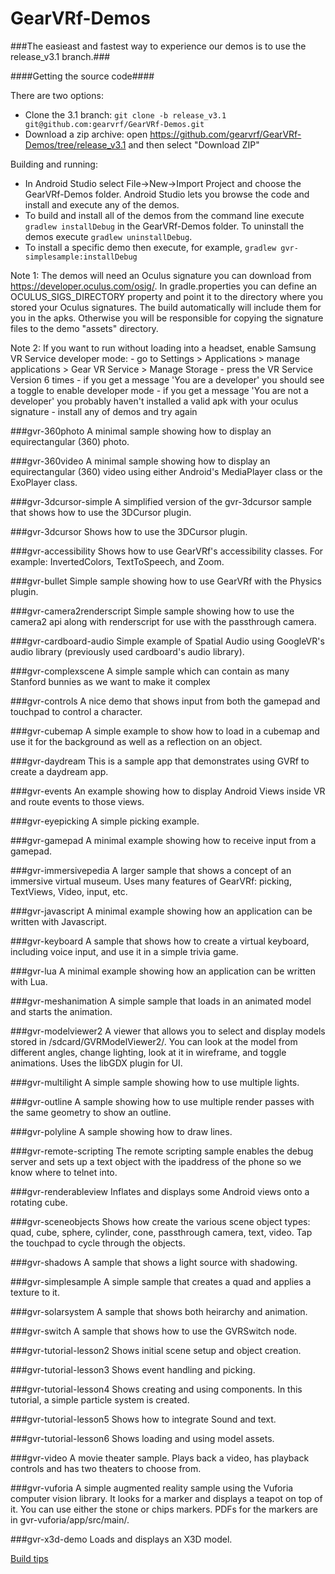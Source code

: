 # GearVRf-Demos

###The easieast and fastest way to experience our demos is to use the release_v3.1 branch.###

####Getting the source code####

There are two options:
- Clone the 3.1 branch: ``git clone -b release_v3.1 git@github.com:gearvrf/GearVRf-Demos.git``
- Download a zip archive: open https://github.com/gearvrf/GearVRf-Demos/tree/release_v3.1 and then select "Download ZIP"

Building and running:
- In Android Studio select File->New->Import Project and choose the GearVRf-Demos folder. Android Studio lets you browse the code and install and execute any of the demos.
- To build and install all of the demos from the command line execute ``gradlew installDebug`` in the GearVRf-Demos folder. To uninstall the demos execute ``gradlew uninstallDebug``.
- To install a specific demo then execute, for example, ``gradlew gvr-simplesample:installDebug``

Note 1: The demos will need an Oculus signature you can download from https://developer.oculus.com/osig/. In gradle.properties you can define an OCULUS_SIGS_DIRECTORY property and point it to the directory where you stored your Oculus signatures. The build automatically will include them for you in the apks. Otherwise you will be responsible for copying the signature files to the demo "assets" directory.

Note 2: If you want to run without loading into a headset, enable Samsung VR Service developer mode: 
	- go to Settings > Applications > manage applications > Gear VR Service > Manage Storage
	- press the VR Service Version 6 times
	- if you get a message 'You are a developer' you should see a toggle to enable developer mode
	- if you get a message 'You are not a developer' you probably haven't installed a valid apk with your oculus signature - install any of demos and try again
	 
	
###gvr-360photo
A minimal sample showing how to display an equirectangular (360) photo.

###gvr-360video
A minimal sample showing how to display an equirectangular (360) video using either Android's MediaPlayer class or the ExoPlayer class.

###gvr-3dcursor-simple
A simplified version of the gvr-3dcursor sample that shows how to use the 3DCursor plugin.

###gvr-3dcursor
Shows how to use the 3DCursor plugin.

###gvr-accessibility
Shows how to use GearVRf's accessibility classes.  For example: InvertedColors, TextToSpeech, and Zoom.

###gvr-bullet
Simple sample showing how to use GearVRf with the Physics plugin.

###gvr-camera2renderscript
Simple sample showing how to use the camera2 api along with renderscript for use with the passthrough camera.

###gvr-cardboard-audio
Simple example of Spatial Audio using GoogleVR's audio library (previously used cardboard's audio library).

###gvr-complexscene
A simple sample which can contain as many Stanford bunnies as we want to make it complex

###gvr-controls
A nice demo that shows input from both the gamepad and touchpad to control a character.

###gvr-cubemap
A simple example to show how to load in a cubemap and use it for the background as well as a reflection on an object.

###gvr-daydream
This is a sample app that demonstrates using GVRf to create a daydream app.

###gvr-events
An example showing how to display Android Views inside VR and route events to those views.

###gvr-eyepicking
A simple picking example.

###gvr-gamepad
A minimal example showing how to receive input from a gamepad.

###gvr-immersivepedia
A larger sample that shows a concept of an immersive virtual museum.  Uses many features of GearVRf:  picking, TextViews, Video, input, etc.

###gvr-javascript
A minimal example showing how an application can be written with Javascript.

###gvr-keyboard
A sample that shows how to create a virtual keyboard, including voice input, and use it in a simple trivia game.

###gvr-lua
A minimal example showing how an application can be written with Lua.

###gvr-meshanimation
A simple sample that loads in an animated model and starts the animation.

###gvr-modelviewer2
A viewer that allows you to select and display models stored in /sdcard/GVRModelViewer2/.  You can look at the model from different angles, change lighting, look at it in wireframe, and toggle animations.  Uses the libGDX plugin for UI.

###gvr-multilight
A simple sample showing how to use multiple lights.

###gvr-outline
A sample showing how to use multiple render passes with the same geometry to show an outline.

###gvr-polyline
A sample showing how to draw lines.

###gvr-remote-scripting
The remote scripting sample enables the debug server and sets up a text object with the ipaddress of the phone so we know where to telnet into.

###gvr-renderableview
Inflates and displays some Android views onto a rotating cube.

###gvr-sceneobjects
Shows how create the various scene object types:  quad, cube, sphere, cylinder, cone, passthrough camera, text, video.  Tap the touchpad to cycle through the objects.

###gvr-shadows
A sample that shows a light source with shadowing.

###gvr-simplesample
A simple sample that creates a quad and applies a texture to it.  

###gvr-solarsystem
A sample that shows both heirarchy and animation.

###gvr-switch
A sample that shows how to use the GVRSwitch node.

###gvr-tutorial-lesson2
Shows initial scene setup and object creation.

###gvr-tutorial-lesson3
Shows event handling and picking.

###gvr-tutorial-lesson4
Shows creating and using components.  In this tutorial, a simple particle system is created.

###gvr-tutorial-lesson5
Shows how to integrate Sound and text.

###gvr-tutorial-lesson6
Shows loading and using model assets.

###gvr-video
A movie theater sample.  Plays back a video, has playback controls and has two theaters to choose from.

###gvr-vuforia
A simple augmented reality sample using the Vuforia computer vision library.  It looks for a marker and displays a teapot on top of it.  You can use either the stone or chips markers.  PDFs for the markers are in gvr-vuforia/app/src/main/.

###gvr-x3d-demo
Loads and displays an X3D model.


[Build tips](https://github.com/gearvrf/GearVRf-Demos/wiki)
